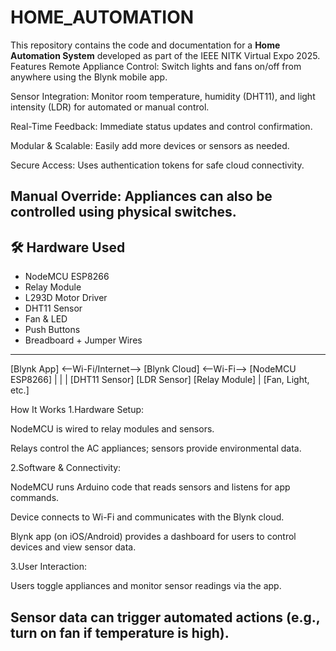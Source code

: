 # HOME_AUTOMATION
This repository contains the code and documentation for a **Home Automation System** developed as part of the IEEE NITK Virtual Expo 2025.
Features
Remote Appliance Control: Switch lights and fans on/off from anywhere using the Blynk mobile app.

Sensor Integration: Monitor room temperature, humidity (DHT11), and light intensity (LDR) for automated or manual control.

Real-Time Feedback: Immediate status updates and control confirmation.

Modular & Scalable: Easily add more devices or sensors as needed.

Secure Access: Uses authentication tokens for safe cloud connectivity.

Manual Override: Appliances can also be controlled using physical switches.
---

## 🛠️ Hardware Used

- NodeMCU ESP8266
- Relay Module
- L293D Motor Driver
- DHT11 Sensor
- Fan & LED
- Push Buttons
- Breadboard + Jumper Wires

---
[Blynk App] <--Wi-Fi/Internet--> [Blynk Cloud] <--Wi-Fi--> [NodeMCU ESP8266]
                                                  |            |         |
                                      [DHT11 Sensor]   [LDR Sensor]  [Relay Module]
                                                                      |
                                                           [Fan, Light, etc.]



How It Works
1.Hardware Setup:

NodeMCU is wired to relay modules and sensors.

Relays control the AC appliances; sensors provide environmental data.

2.Software & Connectivity:

NodeMCU runs Arduino code that reads sensors and listens for app commands.

Device connects to Wi-Fi and communicates with the Blynk cloud.

Blynk app (on iOS/Android) provides a dashboard for users to control devices and view sensor data.

3.User Interaction:

Users toggle appliances and monitor sensor readings via the app.

Sensor data can trigger automated actions (e.g., turn on fan if temperature is high).
---

